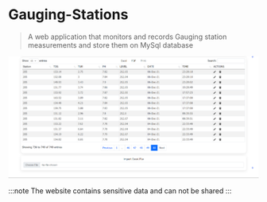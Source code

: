 # Gauging-Stations

> A web application that monitors and records Gauging station measurements and store them on MySql database

![example](https://github.com/Oz4/Gauging-Stations/blob/main/example.png)

:::note 
The website contains sensitive data and can not be shared
:::
